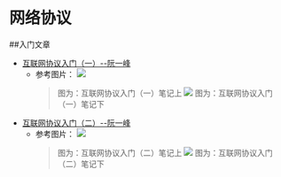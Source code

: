 # 网络协议
##入门文章
+ [互联网协议入门（一）--阮一峰](http://www.ruanyifeng.com/blog/2012/05/internet_protocol_suite_part_i.html)
	- 参考图片：
		![](https://github.com/jeremyke/PHPStudy/blob/master/Pic/ipnote1.JPG)
		> 图为：互联网协议入门（一）笔记上
		![](https://github.com/jeremyke/PHPStudy/blob/master/Pic/ipnote3.JPG)
		> 图为：互联网协议入门（一）笔记下
+ [互联网协议入门（二）--阮一峰](http://www.ruanyifeng.com/blog/2012/06/internet_protocol_suite_part_ii.html)
	- 参考图片：
		![](https://github.com/jeremyke/PHPStudy/blob/master/Pic/DHCP%E5%8D%8F%E8%AE%AE.png)
		> 图为：互联网协议入门（二）笔记上
		![](https://github.com/jeremyke/PHPStudy/blob/master/Pic/ipnote3.JPG)
		> 图为：互联网协议入门（二）笔记下

